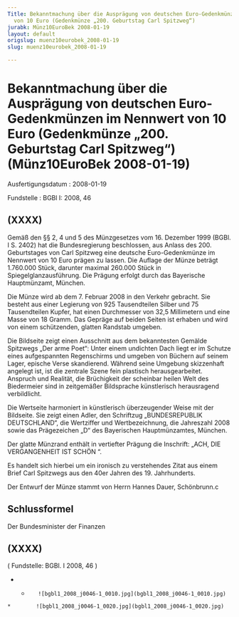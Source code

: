 ```yaml
---
Title: Bekanntmachung über die Ausprägung von deutschen Euro-Gedenkmünzen im Nennwert
  von 10 Euro (Gedenkmünze „200. Geburtstag Carl Spitzweg“)
jurabk: Münz10EuroBek 2008-01-19
layout: default
origslug: muenz10eurobek_2008-01-19
slug: muenz10eurobek_2008-01-19

---
```


# Bekanntmachung über die Ausprägung von deutschen Euro-Gedenkmünzen im Nennwert von 10 Euro (Gedenkmünze „200. Geburtstag Carl Spitzweg“) (Münz10EuroBek 2008-01-19)

Ausfertigungsdatum
:   2008-01-19

Fundstelle
:   BGBl I: 2008, 46


## (XXXX)

Gemäß den §§ 2, 4 und 5 des Münzgesetzes vom 16. Dezember 1999 (BGBl.
I S. 2402) hat die Bundesregierung beschlossen, aus Anlass des 200.
Geburtstages von Carl Spitzweg eine deutsche Euro-Gedenkmünze im
Nennwert von 10 Euro prägen zu lassen. Die Auflage der Münze beträgt
1\.760.000 Stück, darunter maximal 260.000 Stück in
Spiegelglanzausführung. Die Prägung erfolgt durch das Bayerische
Hauptmünzamt, München.

Die Münze wird ab dem 7. Februar 2008 in den Verkehr gebracht. Sie
besteht aus einer Legierung von 925 Tausendteilen Silber und 75
Tausendteilen Kupfer, hat einen Durchmesser von 32,5 Millimetern und
eine Masse von 18 Gramm. Das Gepräge auf beiden Seiten ist erhaben und
wird von einem schützenden, glatten Randstab umgeben.

Die Bildseite zeigt einen Ausschnitt aus dem bekanntesten Gemälde
Spitzwegs „Der arme Poet“: Unter einem undichten Dach liegt er im
Schutze eines aufgespannten Regenschirms und umgeben von Büchern auf
seinem Lager, epische Verse skandierend. Während seine Umgebung
skizzenhaft angelegt ist, ist die zentrale Szene fein plastisch
herausgearbeitet. Anspruch und Realität, die Brüchigkeit der scheinbar
heilen Welt des Biedermeier sind in zeitgemäßer Bildsprache
künstlerisch herausragend verbildlicht.

Die Wertseite harmoniert in künstlerisch überzeugender Weise mit der
Bildseite. Sie zeigt einen Adler, den Schriftzug „BUNDESREPUBLIK
DEUTSCHLAND“, die Wertziffer und Wertbezeichnung, die Jahreszahl 2008
sowie das Prägezeichen „D“ des Bayerischen Hauptmünzamtes, München.

Der glatte Münzrand enthält in vertiefter Prägung die Inschrift:
„ACH, DIE VERGANGENHEIT IST SCHÖN “.

Es handelt sich hierbei um ein ironisch zu verstehendes Zitat aus
einem Brief Carl Spitzwegs aus den 40er Jahren des 19. Jahrhunderts.

Der Entwurf der Münze stammt von Herrn Hannes Dauer, Schönbrunn.c


## Schlussformel

Der Bundesminister der Finanzen


## (XXXX)

( Fundstelle: BGBl. I 2008, 46 )

*    *        ![bgbl1_2008_j0046-1_0010.jpg](bgbl1_2008_j0046-1_0010.jpg)
    *        ![bgbl1_2008_j0046-1_0020.jpg](bgbl1_2008_j0046-1_0020.jpg)



